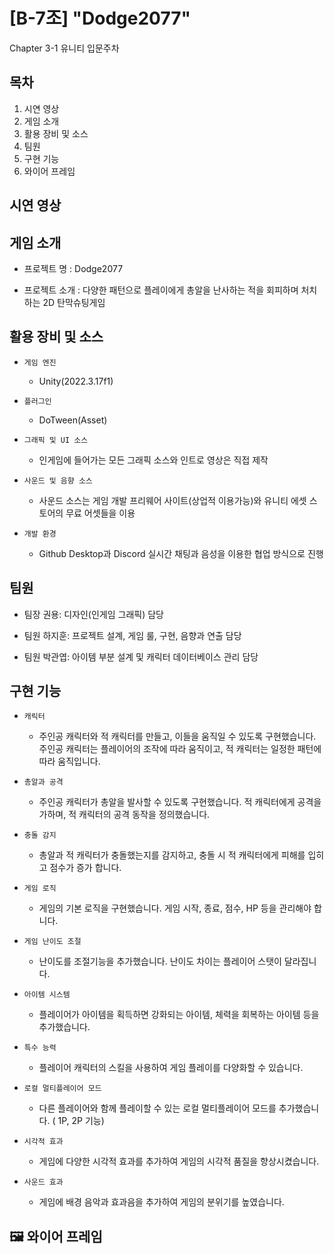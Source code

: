 # [B-7조] "Dodge2077"
Chapter 3-1 유니티 입문주차

## 목차

1. 시연 영상
2. 게임 소개
3. 활용 장비 및 소스
4. 팀원
5. 구현 기능
6. 와이어 프레임

## 시연 영상


## 게임 소개
- 프로젝트 명 : Dodge2077

- 프로젝트 소개 : 다양한 패턴으로 플레이에게 총알을 난사하는 적을 회피하며 처치하는 2D 탄막슈팅게임

## 활용 장비 및 소스
- `게임 엔진`
  - Unity(2022.3.17f1)
 
- `플러그인`
  - DoTween(Asset)

- `그래픽 및 UI 소스`
  - 인게임에 들어가는 모든 그래픽 소스와 인트로 영상은 직접 제작
 
- `사운드 및 음향 소스`
  - 사운드 소스는 게임 개발 프리웨어 사이트(상업적 이용가능)와 유니티 에셋 스토어의 무료 어셋들을 이용
 
- `개발 환경`
  - Github Desktop과 Discord 실시간 채팅과 음성을 이용한 협업 방식으로 진행

## 팀원
- 팀장 권용: 디자인(인게임 그래픽) 담당
  
- 팀원 하지훈: 프로젝트 설계, 게임 룰, 구현, 음향과 연출 담당
  
- 팀원 박관엽: 아이템 부분 설계 및 캐릭터 데이터베이스 관리 담당

## 구현 기능
- `캐릭터`
  - 주인공 캐릭터와 적 캐릭터를 만들고, 이들을 움직일 수 있도록 구현했습니다. 주인공 캐릭터는 플레이어의 조작에 따라 움직이고, 적 캐릭터는 일정한 패턴에 따라 움직입니다.
 
- `총알과 공격`
  - 주인공 캐릭터가 총알을 발사할 수 있도록 구현했습니다. 적 캐릭터에게 공격을 가하며, 적 캐릭터의 공격 동작을 정의했습니다.
 
- `충돌 감지`
  - 총알과 적 캐릭터가 충돌했는지를 감지하고, 충돌 시 적 캐릭터에게 피해를 입히고 점수가 증가 합니다.
 
- `게임 로직`
  - 게임의 기본 로직을 구현했습니다. 게임 시작, 종료, 점수, HP 등을 관리해야 합니다.
 
- `게임 난이도 조절`
  - 난이도를 조절기능을 추가했습니다. 난이도 차이는 플레이어 스탯이 달라집니다.

- `아이템 시스템`
  - 플레이어가 아이템을 획득하면 강화되는 아이템, 체력을 회복하는 아이템 등을 추가했습니다.

- `특수 능력`
  - 플레이어 캐릭터의 스킬을 사용하여 게임 플레이를 다양화할 수 있습니다.

- `로컬 멀티플레이어 모드`
  - 다른 플레이어와 함께 플레이할 수 있는 로컬 멀티플레이어 모드를 추가했습니다. ( 1P, 2P 기능)

- `시각적 효과`
  - 게임에 다양한 시각적 효과를 추가하여 게임의 시각적 품질을 향상시켰습니다.

- `사운드 효과`
  - 게임에 배경 음악과 효과음을 추가하여 게임의 분위기를 높였습니다.

## 🖼 와이어 프레임

